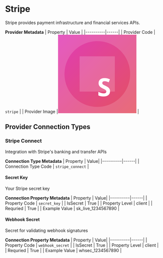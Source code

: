 # Stripe
Stripe provides payment infrastructure and financial services APIs.

**Provider Metadata**
| Property | Value |
|----------|------|
| Provider Code | `stripe` |
| Provider Image |![Stripe Provider Small Image](./images/stripe_small.png) |

## Provider Connection Types

<a name="stripe_connect"></a>
### Stripe Connect
Integration with Stripe's banking and transfer APIs

**Connection Type Metadata**
| Property | Value|
|----------|------|
| Connection Type Code | `stripe_connect` |

<a name="stripe_connect_secret_key"></a>
#### Secret Key
Your Stripe secret key

**Connection Property Metadata**
| Property | Value|
|----------|------|
| Property Code | `secret_key` |
| IsSecret | True |
| Property Level | client |
| Requried | True |
| Example Value | sk_live_1234567890 |

<a name="stripe_connect_webhook_secret"></a>
#### Webhook Secret
Secret for validating webhook signatures

**Connection Property Metadata**
| Property | Value|
|----------|------|
| Property Code | `webhook_secret` |
| IsSecret | True |
| Property Level | client |
| Requried | True |
| Example Value | whsec_1234567890 |



